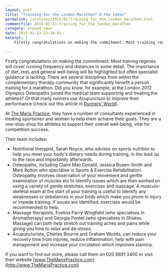 ```yaml
---
layout: post
title: "Training for the London Marathon? A Few Ideas"
permalink: /archives/2015/01/training_for_the_london_marathon.html
commentfile: 2015-01-23-training_for_the_london_marathon
category: around_town
date: 2015-01-23 23:34:01
excerpt: |
    Firstly congratulations on making the commitment. Most training regimes will cover running frequency and distances in some detail. The importance of diet, rest, and general well-being will be highlighted but often specialist guidance is lacking. There are several disciplines from within the complementary therapy community that significantly benefit a person training for a marathon.

---
```


Firstly congratulations on making the commitment. Most training regimes will cover running frequency and distances in some detail. The importance of diet, rest, and general well-being will be highlighted but often specialist guidance is lacking. There are several disciplines from within the complementary therapy community that significantly benefit a person training for a marathon. Did you know, for example, at the London 2012 Olympics Osteopaths joined the medical team supporting and treating the athletes? Or that many runners use Acupuncture to improve their performance (check out this article in [Runners' World](http://www.runnersworld.com/injury-treatment/acupuncture-reversing-stressful-effects-running)).

At [The Maris Practice](/directory/health_aNd_beauty/201411111722), they have a number of consultants experienced in treating sportsmen and women to help them achieve their goals. They are a one-stop-shop for athletes to support their overall well-being, vital for competition success.

Their team includes:

-   Nutritional therapist, Sarah Noyce, who advises on sports nutrition to help you meet your body's dietary needs during training, in the lead up to the race and importantly afterwards.
-   Osteopaths, including Claire Mac Donald, Jessica Busen-Smith and Mark Bolton who specialise in Sports & Exercise Rehabilitation. Osteopathy involves observation of your movement and gentle examination of muscles etc to identify issues which are then worked on using a variety of gentle stretches, exercises and massage. A musculo-skeletal exam at the start of your training is useful to identify any weaknesses or imbalances in your body which make you prone to injury or impede training. If issues are identified, exercises would be recommended to help.
-   Massage therapists, Evelina Parry-Wingfield (who specialises in Aromatherapy) and Georgia Pontet (who specialises in Shiatsu Massage) can both help stretch out training aches and pains while giving you time to relax and de-stress.
-   Acupuncturists, Charles Bourne and Graham Woods, can reduce your recovery time from injuries, reduce inflammation, help with pain management and increase your circulation which improves stamina.

If you want to find out more, please call them on 020 8891 3400 or visit their website [www.TheMarisPractice.com](http://www.TheMarisPractice.com)
